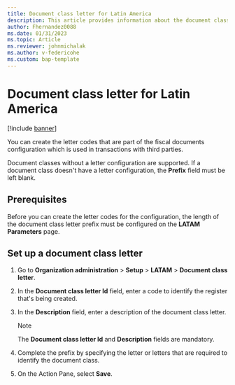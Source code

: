 ```yaml
---
title: Document class letter for Latin America
description: This article provides information about the document class letter configuration for Latin America.
author: Fhernandez0088
ms.date: 01/31/2023
ms.topic: Article
ms.reviewer: johnmichalak
ms.author: v-federicohe 
ms.custom: bap-template
---
```


# Document class letter for Latin America

[!include [banner](../../includes/banner.md)]

You can create the letter codes that are part of the fiscal documents configuration which is used in transactions with third parties.

Document classes without a letter configuration are supported. If a document class doesn't have a letter configuration, the **Prefix** field must be left blank.

## Prerequisites

Before you can create the letter codes for the configuration, the length of the document class letter prefix must be configured on the **LATAM Parameters** page.

## Set up a document class letter

1. Go to **Organization administration** \> **Setup** \> **LATAM** \> **Document class letter**.
2. In the **Document class letter Id** field, enter a code to identify the register that's being created.
3. In the **Description** field, enter a description of the document class letter.

    > [!NOTE]
    > The **Document class letter Id** and **Description** fields are mandatory.

4. Complete the prefix by specifying the letter or letters that are required to identify the document class.
5. On the Action Pane, select **Save**.
